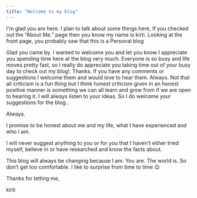 ```yaml
---
title: "Welcome to my blog"
---
```


I'm glad you are here. I plan to talk about some things here, If you checked out the “About Me.” page then you know my name is kirti.  Looking at the front page, you probably saw that this is a Personal blog 

Glad you came by.  I wanted to welcome you and let you know I appreciate you spending time here at the blog very much.  Everyone is so busy and life moves pretty fast,  so I really do appreciate you taking time out of your busy day to check out my blog!.   Thanks.
  If you have any comments or suggestions I welcome them and would love to hear them.  Always.  Not that all criticism is a fun thing but I think honest criticism given in an honest positive manner is something we can all learn and grow from if we are open to hearing it.  I will always listen to your ideas.  So I do welcome your suggestions for the blog..

Always.

I promise to be honest about me and my life, what I have experienced and who I am.

I will never suggest anything to you or for you that I haven’t either tried myself, believe in or have researched and know the facts about.

This blog will always be changing because I am.  You are.  The world is.  So don’t get too comfortable.  I like to surprise from time to time 😉

Thanks for letting me,

kirti
